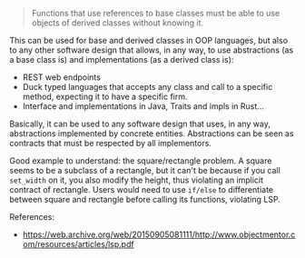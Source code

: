 > Functions that use references to base classes must be able to use objects of derived classes without knowing it.

This can be used for base and derived classes in OOP languages, but also to any other software design that allows, in any way, to use abstractions (as a base class is) and implementations (as a derived class is):
- REST web endpoints
- Duck typed languages that accepts any class and call to a specific method, expecting it to have a specific firm.
- Interface and implementations in Java, Traits and impls in Rust...

Basically, it can be used to any software design that uses, in any way, abstractions implemented by concrete entities. Abstractions can be seen as contracts that must be respected by all implementors.

Good example to understand: the square/rectangle problem. A square seems to be a subclass of a rectangle, but it can't be because if you call `set_width` on it, you also modify the height, thus violating an implicit contract of rectangle. Users would need to use `if/else` to differentiate between square and rectangle before calling its functions, violating LSP.

References:
- https://web.archive.org/web/20150905081111/http://www.objectmentor.com/resources/articles/lsp.pdf
